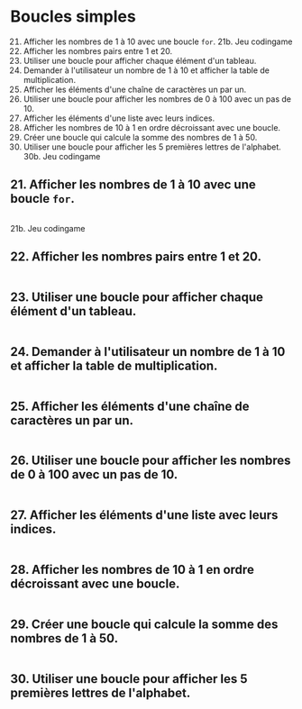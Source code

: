 # Boucles simples

21. Afficher les nombres de 1 à 10 avec une boucle `for`.
21b. Jeu codingame
22. Afficher les nombres pairs entre 1 et 20.
23. Utiliser une boucle pour afficher chaque élément d'un tableau.
24. Demander à l'utilisateur un nombre de 1 à 10 et afficher la table de multiplication.
25. Afficher les éléments d'une chaîne de caractères un par un.
26. Utiliser une boucle pour afficher les nombres de 0 à 100 avec un pas de 10.
27. Afficher les éléments d'une liste avec leurs indices.
28. Afficher les nombres de 10 à 1 en ordre décroissant avec une boucle.
29. Créer une boucle qui calcule la somme des nombres de 1 à 50.
30. Utiliser une boucle pour afficher les 5 premières lettres de l'alphabet.
30b. Jeu codingame

## 21. Afficher les nombres de 1 à 10 avec une boucle `for`.
```C#
```
21b. Jeu codingame
## 22. Afficher les nombres pairs entre 1 et 20.
```C#
```
## 23. Utiliser une boucle pour afficher chaque élément d'un tableau.
```C#
```
## 24. Demander à l'utilisateur un nombre de 1 à 10 et afficher la table de multiplication.
```C#
```
## 25. Afficher les éléments d'une chaîne de caractères un par un.
```C#
```
## 26. Utiliser une boucle pour afficher les nombres de 0 à 100 avec un pas de 10.
```C#
```
## 27. Afficher les éléments d'une liste avec leurs indices.
```C#
```
## 28. Afficher les nombres de 10 à 1 en ordre décroissant avec une boucle.
```C#
```
## 29. Créer une boucle qui calcule la somme des nombres de 1 à 50.
```C#
```
## 30. Utiliser une boucle pour afficher les 5 premières lettres de l'alphabet.
```C#
```
